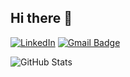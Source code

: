 ## Hi there 👋

[![LinkedIn](https://img.shields.io/badge/Linkedin-jonahbalshai-blue?style=flat&logo=linkedin)](https://www.linkedin.com/in/jonahbalshai/) [![Gmail Badge](https://img.shields.io/badge/-jonahbalshai@gmail.com-c14438?style=flat-square&logo=Gmail&logoColor=white&link=mailto:jonahbalshai@gmail.com)](mailto:jonahbalshai@gmail.com)

![GitHub Stats](https://github-readme-stats.vercel.app/api?username=JonahBalshai&show_icons=true&theme=dark)
<!--
**JonahBalshai/JonahBalshai** is a ✨ _special_ ✨ repository because its `README.md` (this file) appears on your GitHub profile.

Here are some ideas to get you started:

- 🔭 I’m currently working on ...
- 🌱 I’m currently learning ...
- 👯 I’m looking to collaborate on ...
- 🤔 I’m looking for help with ...
- 💬 Ask me about ...
- 📫 How to reach me: ...
- 😄 Pronouns: ...
- ⚡ Fun fact: ...
-->
